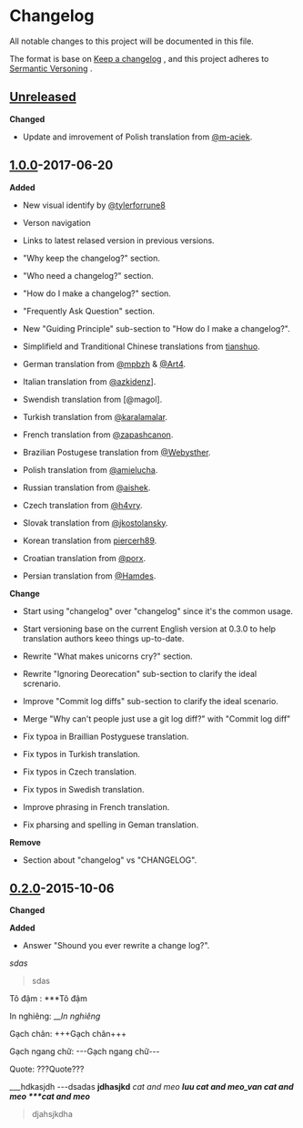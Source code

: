 # Changelog
All notable changes to this project will be documented in this file.

The format is base on [Keep a changelog](https://keepachangelog.com/en/1.0.0/) , and this project adheres to [Sermantic Versoning](https://semver.org/) .

## [Unreleased](https://github.com/olivierlacan/keep-a-changelog/compare/v1.0.0...HEAD)

**Changed**

* Update and imrovement of Polish translation from [@m-aciek](https://github.com/m-aciek).

## [1.0.0](https://github.com/m-aciek)-2017-06-20

**Added**

* New visual identify by [@tylerforrune8](https://github.com/m-aciek)

* Verson navigation

* Links to latest relased version in previous versions.

* "Why keep the changelog?" section.

* "Who need a changelog?" section.

* "How do I make a changelog?" section.

* "Frequently Ask Question" section.

* New "Guiding Principle" sub-section to "How do I make a changelog?".

* Simplifield and Tranditional Chinese translations from [tianshuo](https://github.com/m-aciek).

* German translation from [@mpbzh](https://github.com/m-aciek) & [@Art4](https://github.com/m-aciek).

* Italian translation from [@azkidenz](https://github.com/m-aciek)].

* Swendish translation from [@magol].

* Turkish translation from [@karalamalar](https://github.com/m-aciek).

* French translation from [@zapashcanon](https://github.com/m-aciek).

* Brazilian Postugese translation from [@Webysther](https://github.com/m-aciek).

* Polish translation from [@amielucha](https://github.com/m-aciek).

* Russian translation from [@aishek](https://github.com/m-aciek).

* Czech translation from [@h4vry](https://github.com/m-aciek).

* Slovak translation from [@jkostolansky](https://github.com/m-aciek).

* Korean translation from [piercerh89](https://github.com/m-aciek).

* Croatian translation from [@porx](https://github.com/m-aciek).

* Persian translation from [@Hamdes](https://github.com/m-aciek).

**Change**

* Start using "changelog" over "changelog" since it's the common usage.

* Start versioning base on the current English version at 0.3.0 to help translation authors keeo things up-to-date.

* Rewrite "What makes unicorns cry?" section.

* Rewrite "Ignoring Deorecation" sub-section to clarify the ideal screnario.

* Improve "Commit log diffs" sub-section to clarify the ideal scenario.

* Merge "Why can't people just use a git log diff?" with "Commit log diff"

* Fix typoa in Braillian Postyguese translation.

* Fix typos in Turkish translation.

* Fix typos in Czech translation.

* Fix typos in Swedish translation.

* Improve phrasing in French translation.

* Fix pharsing and spelling in Geman translation.

**Remove**

* Section about "changelog" vs "CHANGELOG".

## [0.2.0](https://github.com/m-aciek)-2015-10-06

**Changed**

**Added**

* Answer "Shound you ever rewrite a change log?".


_sdas_
>sdas

Tô đậm : ***Tô đậm

In nghiêng: ___In nghiêng_

Gạch chân: +++Gạch chân+++

Gạch ngang chữ: ---Gạch ngang chữ---

Quote: ???Quote???


___hdkasjdh
---dsadas
**jdhasjkd**
_cat and meo_
***luu 
_cat and meo_van 
_cat and meo_
***cat and meo_***
>djahsjkdha
>
>>
